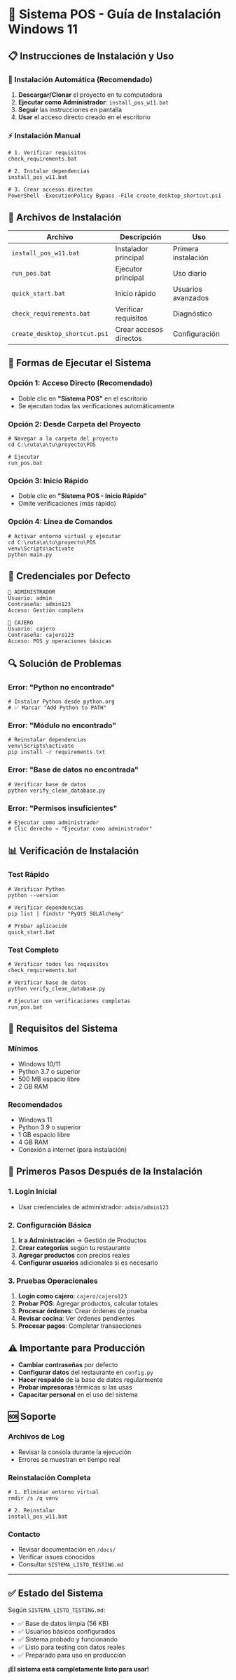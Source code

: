 # 🚀 Sistema POS - Guía de Instalación Windows 11

## 📋 Instrucciones de Instalación y Uso

### 🔧 Instalación Automática (Recomendado)

1. **Descargar/Clonar** el proyecto en tu computadora
2. **Ejecutar como Administrador**: `install_pos_w11.bat`
3. **Seguir** las instrucciones en pantalla
4. **Usar** el acceso directo creado en el escritorio

### ⚡ Instalación Manual

```batch
# 1. Verificar requisitos
check_requirements.bat

# 2. Instalar dependencias
install_pos_w11.bat

# 3. Crear accesos directos
PowerShell -ExecutionPolicy Bypass -File create_desktop_shortcut.ps1
```

## 📁 Archivos de Instalación

| Archivo                       | Descripción            | Uso                 |
| ----------------------------- | ---------------------- | ------------------- |
| `install_pos_w11.bat`         | Instalador principal   | Primera instalación |
| `run_pos.bat`                 | Ejecutor principal     | Uso diario          |
| `quick_start.bat`             | Inicio rápido          | Usuarios avanzados  |
| `check_requirements.bat`      | Verificar requisitos   | Diagnóstico         |
| `create_desktop_shortcut.ps1` | Crear accesos directos | Configuración       |

## 🎯 Formas de Ejecutar el Sistema

### Opción 1: Acceso Directo (Recomendado)

- Doble clic en **"Sistema POS"** en el escritorio
- Se ejecutan todas las verificaciones automáticamente

### Opción 2: Desde Carpeta del Proyecto

```batch
# Navegar a la carpeta del proyecto
cd C:\ruta\a\tu\proyecto\POS

# Ejecutar
run_pos.bat
```

### Opción 3: Inicio Rápido

- Doble clic en **"Sistema POS - Inicio Rápido"**
- Omite verificaciones (más rápido)

### Opción 4: Línea de Comandos

```batch
# Activar entorno virtual y ejecutar
cd C:\ruta\a\tu\proyecto\POS
venv\Scripts\activate
python main.py
```

## 👤 Credenciales por Defecto

```
🔐 ADMINISTRADOR
Usuario: admin
Contraseña: admin123
Acceso: Gestión completa

🔐 CAJERO
Usuario: cajero
Contraseña: cajero123
Acceso: POS y operaciones básicas
```

## 🔍 Solución de Problemas

### Error: "Python no encontrado"

```batch
# Instalar Python desde python.org
# ✅ Marcar "Add Python to PATH"
```

### Error: "Módulo no encontrado"

```batch
# Reinstalar dependencias
venv\Scripts\activate
pip install -r requirements.txt
```

### Error: "Base de datos no encontrada"

```batch
# Verificar base de datos
python verify_clean_database.py
```

### Error: "Permisos insuficientes"

```batch
# Ejecutar como administrador
# Clic derecho → "Ejecutar como administrador"
```

## 📊 Verificación de Instalación

### Test Rápido

```batch
# Verificar Python
python --version

# Verificar dependencias
pip list | findstr "PyQt5 SQLAlchemy"

# Probar aplicación
quick_start.bat
```

### Test Completo

```batch
# Verificar todos los requisitos
check_requirements.bat

# Verificar base de datos
python verify_clean_database.py

# Ejecutar con verificaciones completas
run_pos.bat
```

## 📝 Requisitos del Sistema

### Mínimos

- Windows 10/11
- Python 3.7 o superior
- 500 MB espacio libre
- 2 GB RAM

### Recomendados

- Windows 11
- Python 3.9 o superior
- 1 GB espacio libre
- 4 GB RAM
- Conexión a internet (para instalación)

## 🎯 Primeros Pasos Después de la Instalación

### 1. Login Inicial

- Usar credenciales de administrador: `admin/admin123`

### 2. Configuración Básica

1. **Ir a Administración** → Gestión de Productos
2. **Crear categorías** según tu restaurante
3. **Agregar productos** con precios reales
4. **Configurar usuarios** adicionales si es necesario

### 3. Pruebas Operacionales

1. **Login como cajero**: `cajero/cajero123`
2. **Probar POS**: Agregar productos, calcular totales
3. **Procesar órdenes**: Crear órdenes de prueba
4. **Revisar cocina**: Ver órdenes pendientes
5. **Procesar pagos**: Completar transacciones

## ⚠️ Importante para Producción

- **Cambiar contraseñas** por defecto
- **Configurar datos** del restaurante en `config.py`
- **Hacer respaldo** de la base de datos regularmente
- **Probar impresoras** térmicas si las usas
- **Capacitar personal** en el uso del sistema

## 🆘 Soporte

### Archivos de Log

- Revisar la consola durante la ejecución
- Errores se muestran en tiempo real

### Reinstalación Completa

```batch
# 1. Eliminar entorno virtual
rmdir /s /q venv

# 2. Reinstalar
install_pos_w11.bat
```

### Contacto

- Revisar documentación en `/docs/`
- Verificar issues conocidos
- Consultar `SISTEMA_LISTO_TESTING.md`

---

## ✅ Estado del Sistema

Según `SISTEMA_LISTO_TESTING.md`:

- ✅ Base de datos limpia (56 KB)
- ✅ Usuarios básicos configurados
- ✅ Sistema probado y funcionando
- ✅ Listo para testing con datos reales
- ✅ Preparado para uso en producción

**¡El sistema está completamente listo para usar!**
